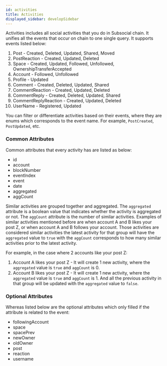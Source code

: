 ```yaml
---
id: activities
title: Activities
displayed_sidebar: developSidebar
---
```


Activities includes all social activities that you do in Subsocial chain. It unifies all the events that occur on chain to one single query.
It supports events listed below:
1. Post - Created, Deleted, Updated, Shared, Moved
1. PostReaction - Created, Updated, Deleted
1. Space - Created, Updated, Followed, Unfollowed, OwnershipTransferAccepted
1. Account - Followed, Unfollowed
1. Profile - Updated
1. Comment - Created, Deleted, Updated, Shared
1. CommentReaction - Created, Updated, Deleted
1. CommentReply - Created, Deleted, Updated, Shared
1. CommentReplyReaction - Created, Updated, Deleted
1. UserName - Registered, Updated

You can filter or differentiate activities based on their events, where they are enums which corresponds to the event name. For example, `PostCreated`, `PostUpdated`, etc.

### Common Attributes
Common attributes that every activity has are listed as below:
- id
- account
- blockNumber
- eventIndex
- event
- date
- aggregated
- aggCount

Similar activities are grouped together and aggregated. The `aggregated` attribute is a boolean value that indicates whether the activity is aggregated or not. The `aggCount` attribute is the number of similar activities. Examples of similar activities mentioned before are when account A and B likes your post Z, or when account A and B follows your account. Those activities are considered similar activities the latest activity for that group will have the `aggregated` value to `true` with the `aggCount` corresponds to how many similar activities prior to the latest activity.

For example, in the case where 2 accounts like your post Z:
1. Account A likes your post Z - It will create 1 new activity, where the `aggregated` value is `true` and `aggCount` is 0.
2. Account B likes your post Z - It will create 1 new activity, where the `aggregated` value is `true` and `aggCount` is 1. And all the previous activity in that group will be updated with the `aggregated` value to `false`.

### Optional Attributes
Whereas listed below are the optional attributes which only filled if the attribute is related to the event:
- followingAccount
- space
- spacePrev
- newOwner
- oldOwner
- post
- reaction
- username

